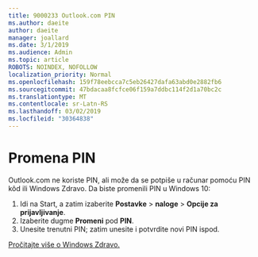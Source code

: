 ```yaml
---
title: 9000233 Outlook.com PIN
ms.author: daeite
author: daeite
manager: joallard
ms.date: 3/1/2019
ms.audience: Admin
ms.topic: article
ROBOTS: NOINDEX, NOFOLLOW
localization_priority: Normal
ms.openlocfilehash: 159f78eebcca7c5eb26427dafa63abd0e2882fb6
ms.sourcegitcommit: 47bdacaa8fcfce06f159a7ddbc114f2d1a70bc2c
ms.translationtype: MT
ms.contentlocale: sr-Latn-RS
ms.lasthandoff: 03/02/2019
ms.locfileid: "30364838"
---
```

# <a name="change-your-pin"></a>Promena PIN

Outlook.com ne koriste PIN, ali može da se potpiše u računar pomoću PIN kôd ili Windows Zdravo. Da biste promenili PIN u Windows 10:

1. Idi na Start, a zatim izaberite **Postavke** > **naloge** > **Opcije za prijavljivanje**.
2. Izaberite dugme **Promeni** pod **PIN**.
3. Unesite trenutni PIN; zatim unesite i potvrdite novi PIN ispod.

[Pročitajte više o Windows Zdravo.](https://support.microsoft.com/help/17215/)
